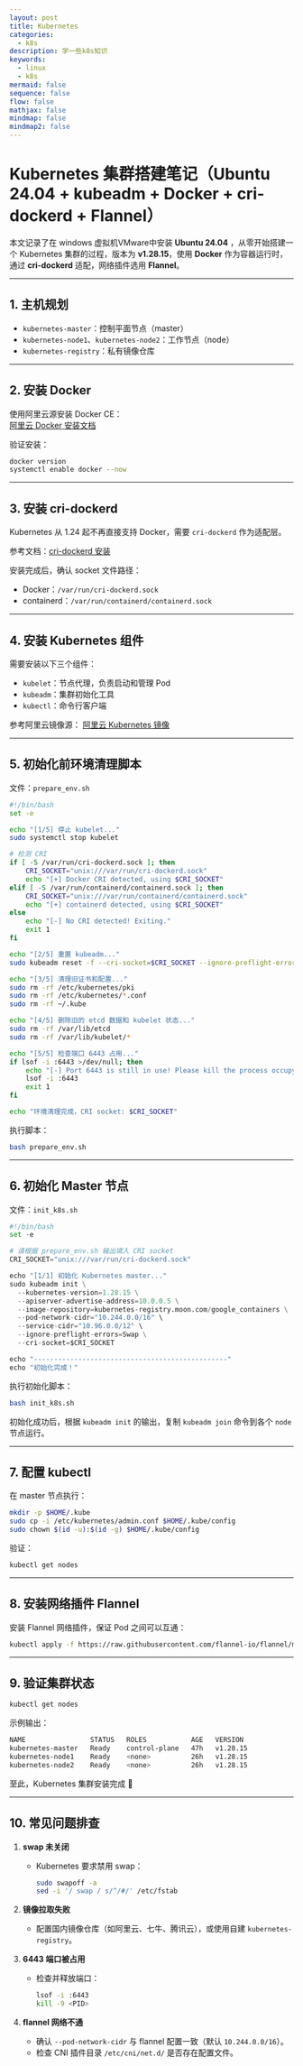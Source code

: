 ```yaml
---
layout: post
title: Kubernetes
categories:
  - k8s
description: 学一些k8s知识
keywords:  
  - linux
  - k8s
mermaid: false
sequence: false
flow: false
mathjax: false
mindmap: false
mindmap2: false
---
```




# Kubernetes 集群搭建笔记（Ubuntu 24.04 + kubeadm + Docker + cri-dockerd + Flannel）

本文记录了在 windows 虚拟机VMware中安装 **Ubuntu 24.04** ，从零开始搭建一个 Kubernetes 集群的过程，版本为 **v1.28.15**，使用 **Docker** 作为容器运行时，通过 **cri-dockerd** 适配，网络插件选用 **Flannel**。  

---

## 1. 主机规划

- `kubernetes-master`：控制平面节点（master）  
- `kubernetes-node1`、`kubernetes-node2`：工作节点（node）  
- `kubernetes-registry`：私有镜像仓库  

---

## 2. 安装 Docker

使用阿里云源安装 Docker CE：  
[阿里云 Docker 安装文档](https://developer.aliyun.com/mirror/docker-ce?spm=a2c6h.13651102.0.0.57e31b11dCQH1l)

验证安装：  

```bash
docker version
systemctl enable docker --now
```

---

## 3. 安装 cri-dockerd

Kubernetes 从 1.24 起不再直接支持 Docker，需要 `cri-dockerd` 作为适配层。

参考文档：[cri-dockerd 安装](https://www.cnblogs.com/wangguishe/p/17825991.html)

安装完成后，确认 socket 文件路径：

* Docker：`/var/run/cri-dockerd.sock`
* containerd：`/var/run/containerd/containerd.sock`

---

## 4. 安装 Kubernetes 组件

需要安装以下三个组件：

* `kubelet`：节点代理，负责启动和管理 Pod
* `kubeadm`：集群初始化工具
* `kubectl`：命令行客户端

参考阿里云镜像源：
[阿里云 Kubernetes 镜像](https://developer.aliyun.com/mirror/kubernetes?spm=a2c6h.13651102.0.0.73281b11Uyt6jP)

---

## 5. 初始化前环境清理脚本

文件：`prepare_env.sh`

```bash
#!/bin/bash
set -e

echo "[1/5] 停止 kubelet..."
sudo systemctl stop kubelet

# 检测 CRI
if [ -S /var/run/cri-dockerd.sock ]; then
    CRI_SOCKET="unix:///var/run/cri-dockerd.sock"
    echo "[+] Docker CRI detected, using $CRI_SOCKET"
elif [ -S /var/run/containerd/containerd.sock ]; then
    CRI_SOCKET="unix:///var/run/containerd/containerd.sock"
    echo "[+] containerd detected, using $CRI_SOCKET"
else
    echo "[-] No CRI detected! Exiting."
    exit 1
fi

echo "[2/5] 重置 kubeadm..."
sudo kubeadm reset -f --cri-socket=$CRI_SOCKET --ignore-preflight-errors=Swap

echo "[3/5] 清理旧证书和配置..."
sudo rm -rf /etc/kubernetes/pki
sudo rm -rf /etc/kubernetes/*.conf
sudo rm -rf ~/.kube

echo "[4/5] 删除旧的 etcd 数据和 kubelet 状态..."
sudo rm -rf /var/lib/etcd
sudo rm -rf /var/lib/kubelet/*

echo "[5/5] 检查端口 6443 占用..."
if lsof -i :6443 >/dev/null; then
    echo "[-] Port 6443 is still in use! Please kill the process occupying it before proceeding."
    lsof -i :6443
    exit 1
fi

echo "环境清理完成，CRI socket: $CRI_SOCKET"
```

执行脚本：

```bash
bash prepare_env.sh
```

---

## 6. 初始化 Master 节点

文件：`init_k8s.sh`

```python
#!/bin/bash
set -e

# 请根据 prepare_env.sh 输出填入 CRI socket
CRI_SOCKET="unix:///var/run/cri-dockerd.sock"

echo "[1/1] 初始化 Kubernetes master..."
sudo kubeadm init \
  --kubernetes-version=1.28.15 \
  --apiserver-advertise-address=10.0.0.5 \
  --image-repository=kubernetes-registry.moon.com/google_containers \
  --pod-network-cidr="10.244.0.0/16" \
  --service-cidr="10.96.0.0/12" \
  --ignore-preflight-errors=Swap \
  --cri-socket=$CRI_SOCKET

echo "------------------------------------------------"
echo "初始化完成！"
```

执行初始化脚本：

```bash
bash init_k8s.sh
```

初始化成功后，根据 `kubeadm init` 的输出，复制 `kubeadm join` 命令到各个 `node` 节点运行。

---

## 7. 配置 kubectl

在 master 节点执行：

```bash
mkdir -p $HOME/.kube
sudo cp -i /etc/kubernetes/admin.conf $HOME/.kube/config
sudo chown $(id -u):$(id -g) $HOME/.kube/config
```

验证：

```bash
kubectl get nodes
```

---

## 8. 安装网络插件 Flannel

安装 Flannel 网络插件，保证 Pod 之间可以互通：

```bash
kubectl apply -f https://raw.githubusercontent.com/flannel-io/flannel/master/Documentation/kube-flannel.yml
```

---

## 9. 验证集群状态

```bash
kubectl get nodes
```

示例输出：

```bash
NAME                STATUS   ROLES           AGE   VERSION
kubernetes-master   Ready    control-plane   47h   v1.28.15
kubernetes-node1    Ready    <none>          26h   v1.28.15
kubernetes-node2    Ready    <none>          26h   v1.28.15
```

至此，Kubernetes 集群安装完成 🎉

---

## 10. 常见问题排查

1. **swap 未关闭**

   * Kubernetes 要求禁用 swap：

     ```bash
     sudo swapoff -a
     sed -i '/ swap / s/^/#/' /etc/fstab
     ```

2. **镜像拉取失败**

   * 配置国内镜像仓库（如阿里云、七牛、腾讯云），或使用自建 `kubernetes-registry`。

3. **6443 端口被占用**

   * 检查并释放端口：

     ```bash
     lsof -i :6443
     kill -9 <PID>
     ```

4. **flannel 网络不通**

   * 确认 `--pod-network-cidr` 与 flannel 配置一致（默认 `10.244.0.0/16`）。
   * 检查 CNI 插件目录 `/etc/cni/net.d/` 是否存在配置文件。

